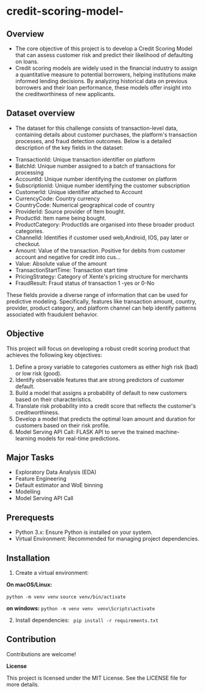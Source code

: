 # credit-scoring-model-

## Overview
* The core objective of this project is to develop a Credit Scoring Model that can assess customer risk and predict their likelihood of defaulting on loans. 
* Credit scoring models are widely used in the financial industry to assign a quantitative measure to potential borrowers, helping institutions make informed lending decisions. By analyzing historical data on previous borrowers and their loan performance, these models offer insight into the creditworthiness of new applicants.

## Dataset overview
* The dataset for this challenge consists of transaction-level data, containing details about customer purchases, the platform's transaction processes, and fraud detection outcomes. Below is a detailed description of the key fields in the dataset:

- TransactionId: Unique transaction identifier on platform
- BatchId: Unique number assigned to a batch of transactions for processing
- AccountId: Unique number identifying the customer on platform
- SubscriptionId: Unique number identifying the customer subscription
- CustomerId: Unique identifier attached to Account
- CurrencyCode: Country currency
- CountryCode: Numerical geographical code of country
- ProviderId: Source provider of Item bought.
- ProductId: Item name being bought.
- ProductCategory: ProductIds are organised into these broader product categories.
- ChannelId: Identifies if customer used web,Android, IOS, pay later or checkout.
- Amount: Value of the transaction. Positive for debits from customer account and negative for credit into cus...
- Value: Absolute value of the amount
- TransactionStartTime: Transaction start time
- PricingStrategy: Category of Xente's pricing structure for merchants
- FraudResult: Fraud status of transaction 1 -yes or 0-No

These fields provide a diverse range of information that can be used for predictive modeling. Specifically, features like transaction amount, country, provider, product category, and platform channel can help identify patterns associated with fraudulent behavior.

## Objective
This project will focus on developing a robust credit scoring product that achieves the following key objectives:

1.	Define a proxy variable to categories customers as either high risk (bad) or low risk (good).
2.	Identify observable features that are strong predictors of customer default.
3.	Build a model that assigns a probability of default to new customers based on their characteristics.
4.	Translate risk probability into a credit score that reflects the customer's creditworthiness.
5.	Develop a model that predicts the optimal loan amount and duration for customers based on their risk profile.
6. Model Serving API Call: FLASK API to serve the trained machine-learning models for real-time predictions.

## Major Tasks
* Exploratory Data Analysis (EDA)
* Feature Engineering
* Default estimator and WoE binning
* Modelling
* Model Serving API Call

## Prerequests
* Python 3.x: Ensure Python is installed on your system.
* Virtual Environment: Recommended for managing project dependencies.

## Installation

1. Create a virtual environment:

**On macOS/Linux:**

```python -m venv venv```
```source venv/bin/activate```

**on windows:**
```python -m venv venv ```
```venv\Scripts\activate ```

2. Install dependencies:
``` pip install -r requirements.txt```


## Contribution

Contributions are welcome!

**License**

This project is licensed under the MIT License. See the LICENSE file for more details.
